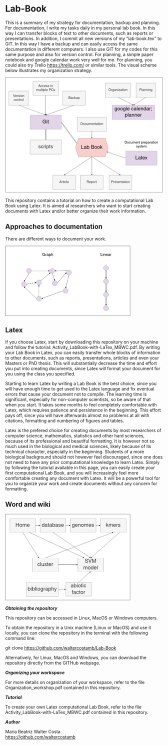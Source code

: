 # Lab-Book

This is a summary of my strategy for documentation, backup and planning. For documentation, I write my tasks daily in my personal lab book. In this way I can transfer blocks of text to other documents, such as reports or presentations. In addition, I commit all new versions of my "lab-book.tex" to GIT. In this way I have a backup and can easily access the same documentation in different computers. I also use GIT for my codes for this same purpose and also for version control. For planning, a simple paper notebook and google calendar work very well for me. For planning, you could also try Trello https://trello.com/ or similar tools. The visual scheme below illustrates my organization strategy.

<img border="0" src="https://github.com/waltercostamb/Lab-Book/blob/master/organization-framework.jpg?raw=true" width="550" />  

This repository contains a tutorial on how to create a computational Lab Book using Latex. It is aimed at researchers who want to start creating documents with Latex and/or better organize their work information.  

## Approaches to documentation

There are different ways to document your work. 

<img border="0" src="https://github.com/waltercostamb/Lab-Book/blob/master/figures/approaches.jpg?raw=true" width="400" />  

## Latex

If you choose Latex, start by downloading this repository on your machine and follow the tutorial: Activity_LabBook-with-LaTex_MBWC.pdf. By writing your Lab Book in Latex, you can easily transfer whole blocks of information to other documents, such as reports, presentations, articles and even your Masters or PhD thesis. This will substantially decrease the time and effort you put into creating documents, since Latex will format your document for you using the class you specified.

Starting to learn Latex by writing a Lab Book is the best choice, since you will have enough time to get used to the Latex language and fix eventual errors that cause your document not to compile. The learning time is significant, especially for non-computer scientists, so be aware of that when you start. It takes some months to feel completely comfortable with Latex, which requires patience and persistence in the beginning. This effort pays off, since you will have afterwards almost no problems at all with citations, formatting and numbering of figures and tables. 

Latex is the prefered choice for creating documents by most researchers of computer science, mathematics, statistics and other hard sciences, because of its professional and beautiful formatting. It is however not so much used in the biological and medical sciences, likely because of its technical character, especially in the beginning. Students of a more biological background should not however feel discouraged, since one does not need to have any prior computational knowledge to learn Latex. Simply by following the tutorial available in this page, you can easily create your first computational Lab Book, and you will increasingly feel more comfortable creating any document with Latex. It will be a powerful tool for you to organize your work and create documents without any concern for formatting. 

## Word and wiki

<img border="0" src="https://github.com/waltercostamb/Lab-Book/blob/master/figures/lab-book_wiki.jpg?raw=true" width="400" />  

__***Obtaining the repository***__

This repository can be accessed in Linux, MacOS or Windows computers.

To obtain the repository in a Unix machine (Linux or MacOS) and use it locally, you can clone the repository in the terminal with the following command line:

git clone https://github.com/waltercostamb/Lab-Book

Alternatively, for Linux, MacOS and Windows, you can download the repository directly from the GITHub webpage. 

__***Organizing your workspace***__

For more details on organization of your workspace, refer to the file Organization_workshop.pdf contained in this repository.

__***Tutorial***__

To create your own Latex computational Lab Book, refer to the file Activity_LabBook-with-LaTex_MBWC.pdf contained in this repository.

__***Author***__

Maria Beatriz Walter Costa  
https://github.com/waltercostamb

